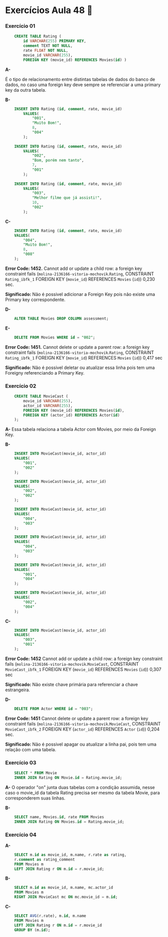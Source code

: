 
# Exercícios Aula 48  :memo:  

### Exercício 01
```sql
	CREATE TABLE Rating ( 
		id VARCHAR(255) PRIMARY KEY, 
		comment TEXT NOT NULL, 
		rate FLOAT NOT NULL, 
		movie_id VARCHAR(255), 
		FOREIGN KEY (movie_id) REFERENCES Movies(id) )
```

**A-** 

É o tipo de relacionamento entre distintas tabelas de dados do banco de dados, no caso uma foreign key deve sempre se referenciar a uma primary key da outra tabela.

**B-**

```sql
	INSERT INTO Rating (id, comment, rate, movie_id)
		VALUES(
			"001",
			"Muito Bom!",
			8,
			"004"
		);
    
	INSERT INTO Rating (id, comment, rate, movie_id)
		VALUES(
			"002",
			"Bom, porém nem tanto",
			7,
			"001"
		);
    
	INSERT INTO Rating (id, comment, rate, movie_id)
		VALUES(
			"003",
			"Melhor filme que já assisti!",
			10,
			"002"
		);
```



**C-**
```sql
	INSERT INTO Rating (id, comment, rate, movie_id)
	VALUES(
		"004",
		"Muito Bom!",
		8,
		"008"
	);
```
**Error Code: 1452.** Cannot add or update a child row: a foreign key constraint fails (`molina-2136166-vitoria-mochovik`.`Rating`, CONSTRAINT `Rating_ibfk_1` FOREIGN KEY (`movie_id`) REFERENCES `Movies` (`id`))	0,230 sec.

**Significado:** Não é possivel adicionar a Foreign Key pois não existe uma Primary key correspondente.

**D-**
```sql
	ALTER TABLE Movies DROP COLUMN assessment;
```
**E-**
```sql
	DELETE FROM Movies WHERE id = "002";
```
**Error Code: 1451.**  Cannot delete or update a parent row: a foreign key constraint fails (`molina-2136166-vitoria-mochovik`.`Rating`, CONSTRAINT `Rating_ibfk_1` FOREIGN KEY (`movie_id`) REFERENCES `Movies` (`id`))	0,417 sec

**Significado:** Não é possivel deletar ou atualizar essa linha pois tem uma Foreigny referenciando a Primary Key.


### Exercício 02

```sql
	CREATE TABLE MovieCast ( 
		movie_id VARCHAR(255), 
		actor_id VARCHAR(255), 
		FOREIGN KEY (movie_id) REFERENCES Movies(id), 
		FOREIGN KEY (actor_id) REFERENCES Actor(id) 
	);
```

**A-**
	  Essa tabela relaciona a tabela Actor com Movies, por meio da Foreign Key.
  
**B-**
```sql
	INSERT INTO MovieCast(movie_id, actor_id)
	VALUES(
		"001",
	    "002"
	);

	INSERT INTO MovieCast(movie_id, actor_id)
	VALUES(
		"002",
	    "002"
	);

	INSERT INTO MovieCast(movie_id, actor_id)
	VALUES(
		"004",
		"003"
	);

	INSERT INTO MovieCast(movie_id, actor_id)
	VALUES(
		"004",
	    "003"
	);

	INSERT INTO MovieCast(movie_id, actor_id)
	VALUES(
		"001",
	    "004"
	);

	INSERT INTO MovieCast(movie_id, actor_id)
	VALUES(
		"002",
	    "004"
	);
```

**C-**
```sql
	INSERT INTO MovieCast(movie_id, actor_id)
	VALUES(
		"003",
	    "001"
	);
```
**Error Code: 1452** Cannot add or update a child row: a foreign key constraint fails (`molina-2136166-vitoria-mochovik`.`MovieCast`, CONSTRAINT `MovieCast_ibfk_1` FOREIGN KEY (`movie_id`) REFERENCES `Movies` (`id`))	0,307 sec

**Significado:** Não existe chave primária para referenciar a chave estrangeira.

**D-**
```sql
	DELETE FROM Actor WHERE id = "003";
```

**Error Code: 1451** Cannot delete or update a parent row: a foreign key constraint fails (`molina-2136166-vitoria-mochovik`.`MovieCast`, CONSTRAINT `MovieCast_ibfk_2` FOREIGN KEY (`actor_id`) REFERENCES `Actor` (`id`))	0,204 sec.

**Significado:** Não é possivel apagar ou atualizar a linha pai, pois tem uma relação com uma tabela.


### Exercício 03


```sql
	SELECT * FROM Movie 
	INNER JOIN Rating ON Movie.id = Rating.movie_id;
```

**A-**
O operador "on" junta duas tabelas com a condição assumida, nesse caso o movie_id da tabela Rating precisa ser mesmo da tabela Movie, para corresponderem suas linhas.


**B-**
```sql
	SELECT name, Movies.id, rate FROM Movies
	INNER JOIN Rating ON Movies.id = Rating.movie_id;
```

### Exercício 04

**A-**
```sql
	SELECT m.id as movie_id, m.name, r.rate as rating, 
	r.comment as rating_comment
	FROM Movies m
	LEFT JOIN Rating r ON m.id = r.movie_id;
```

**B-**
```sql
	SELECT m.id as movie_id, m.name, mc.actor_id 
	FROM Movies m
	RIGHT JOIN MovieCast mc ON mc.movie_id = m.id;
```

**C-**
```sql
	SELECT AVG(r.rate), m.id, m.name 
	FROM Movies m
	LEFT JOIN Rating r ON m.id = r.movie_id
	GROUP BY (m.id);
```